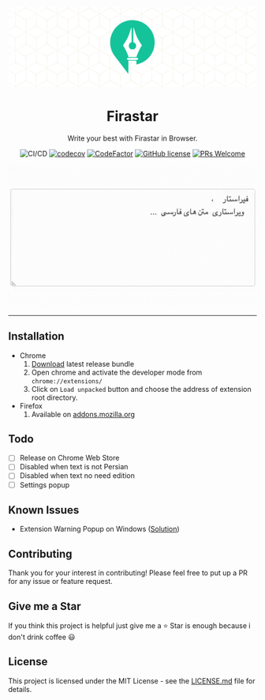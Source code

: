 <div align="center">
	<p align="center">
		<img src="./images/banner.png" />
	</p>
	<h1 align="center">Firastar</h1>
	<p align="center">Write your best with Firastar in Browser.</p>


![CI/CD](https://github.com/Firastar/firastar-extension/workflows/Continuous%20Integration/badge.svg)
[![codecov](https://codecov.io/gh/Firastar/firastar-extension/branch/master/graph/badge.svg)](https://codecov.io/gh/Firastar/firastar-extension)
[![CodeFactor](https://www.codefactor.io/repository/github/Firastar/firastar-extension/badge)](https://www.codefactor.io/repository/github/Firastar/firastar-extension)
[![GitHub license](https://img.shields.io/badge/license-MIT-blue.svg)](https://github.com/Firastar/firastar-extension/blob/master/LICENSE)
[![PRs Welcome](https://img.shields.io/badge/PRs-welcome-orange.svg)](https://github.com/Firastar/firastar-extension/compare) 

<img align="center" src="./images/demo.gif" />

</div>
<hr />

## Installation
- Chrome
    1. [Download](https://github.com/Firastar/firastar-extension/releases) latest release bundle
    2. Open chrome and activate the developer mode from `chrome://extensions/`
    3. Click on `Load unpacked` button and choose the address of extension root directory.
- Firefox
    1. Available on [addons.mozilla.org](https://addons.mozilla.org/en-US/firefox/addon/firastar/)
    

## Todo

- [ ] Release on Chrome Web Store 
- [ ] Disabled when text is not Persian
- [ ] Disabled when text no need edition
- [ ] Settings popup

## Known Issues
- Extension Warning Popup on Windows ([Solution](https://github.com/Ceiridge/Chrome-Developer-Mode-Extension-Warning-Patcher))

## Contributing

Thank you for your interest in contributing! Please feel free to put up a PR for any issue or feature request.

## Give me a Star

If you think this project is helpful just give me a ⭐️ Star is enough because i don't drink coffee 😃

## License

This project is licensed under the MIT License - see the [LICENSE.md](https://github.com/Firastar/firastar-extension/blob/master/LICENSE) file for details.
